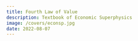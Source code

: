 ```yaml
---
title: Fourth Law of Value
description: Textbook of Economic Superphysics
image: /covers/econsp.jpg
date: 2022-08-07
---
```



